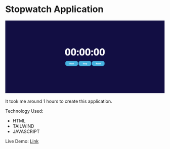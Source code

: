 # Stopwatch Application

![thumbnail](./Thumbnail.PNG)

It took me around 1 hours to create this application.

Technology Used:
- HTML
- TAILWIND
- JAVASCRIPT


Live Demo: [Link]()